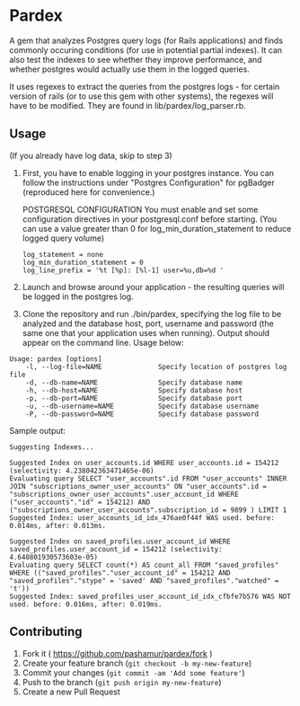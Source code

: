 # Pardex

A gem that analyzes Postgres query logs (for Rails applications) and finds commonly occuring conditions (for use in potential partial indexes). It can also test the indexes to see whether they improve performance, and whether postgres would actually use them in the logged queries.

It uses regexes to extract the queries from the postgres logs - for certain version of rails (or to use this gem with other systems), the regexes will have to be modified. They are found in lib/pardex/log_parser.rb.

## Usage

(If you already have log data, skip to step 3)

1. First, you have to enable logging in your postgres instance. You can follow the instructions under "Postgres Configuration" for pgBadger (reproduced here for convenience.)

    POSTGRESQL CONFIGURATION
    You must enable and set some configuration directives in your
    postgresql.conf before starting. (You can use a value greater than 0 for log_min_duration_statement to reduce logged query volume)
    ~~~
    log_statement = none
    log_min_duration_statement = 0
    log_line_prefix = '%t [%p]: [%l-1] user=%u,db=%d '
    ~~~

2. Launch and browse around your application - the resulting queries will be logged in the postgres log.
3. Clone the repository and run ./bin/pardex, specifying the log file to be analyzed and the database host, port, username and password (the same one that your application uses when running). Output should appear on the command line. Usage below:


~~~
Usage: pardex [options]
    -l, --log-file=NAME              Specify location of postgres log file
    -d, --db-name=NAME               Specify database name
    -h, --db-host=NAME               Specify database host
    -p, --db-port=NAME               Specify database port
    -u, --db-username=NAME           Specify database username
    -P, --db-password=NAME           Specify database password
~~~

Sample output:

~~~
Suggesting Indexes...

Suggested Index on user_accounts.id WHERE user_accounts.id = 154212 (selectivity: 4.238042363471465e-06)
Evaluating query SELECT "user_accounts".id FROM "user_accounts" INNER JOIN "subscriptions_owner_user_accounts" ON "user_accounts".id = "subscriptions_owner_user_accounts".user_account_id WHERE ("user_accounts"."id" = 154212) AND ("subscriptions_owner_user_accounts".subscription_id = 9899 ) LIMIT 1
Suggested Index: user_accounts_id_idx_476ae0f44f WAS used. before: 0.014ms, after: 0.013ms.

Suggested Index on saved_profiles.user_account_id WHERE saved_profiles.user_account_id = 154212 (selectivity: 4.640801930573603e-05)
Evaluating query SELECT count(*) AS count_all FROM "saved_profiles" WHERE (("saved_profiles"."user_account_id" = 154212 AND "saved_profiles"."stype" = 'saved' AND "saved_profiles"."watched" = 't'))
Suggested Index: saved_profiles_user_account_id_idx_cfbfe7b576 WAS NOT used. before: 0.016ms, after: 0.019ms.
~~~


## Contributing

1. Fork it ( https://github.com/pashamur/pardex/fork )
2. Create your feature branch (`git checkout -b my-new-feature`)
3. Commit your changes (`git commit -am 'Add some feature'`)
4. Push to the branch (`git push origin my-new-feature`)
5. Create a new Pull Request
